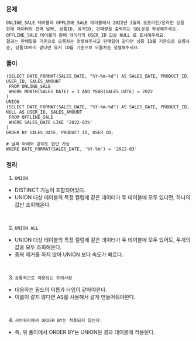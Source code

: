 ### 문제
```
ONLINE_SALE 테이블과 OFFLINE_SALE 테이블에서 2022년 3월의 오프라인/온라인 상품 판매 데이터의 판매 날짜, 상품ID, 유저ID, 판매량을 출력하는 SQL문을 작성해주세요. 
OFFLINE_SALE 테이블의 판매 데이터의 USER_ID 값은 NULL 로 표시해주세요. 
결과는 판매일을 기준으로 오름차순 정렬해주시고 판매일이 같다면 상품 ID를 기준으로 오름차순, 상품ID까지 같다면 유저 ID를 기준으로 오름차순 정렬해주세요.
```

### 풀이
```mysql
(SELECT DATE_FORMAT(SALES_DATE, "%Y-%m-%d") AS SALES_DATE, PRODUCT_ID, USER_ID, SALES_AMOUNT
 FROM ONLINE_SALE 
 WHERE MONTH(SALES_DATE) = 3 AND YEAR(SALES_DATE) = 2022
)
UNION
(SELECT DATE_FORMAT(SALES_DATE, "%Y-%m-%d") AS SALES_DATE, PRODUCT_ID, NULL AS USER_ID, SALES_AMOUNT
 FROM OFFLINE_SALE
 WHERE SALES_DATE LIKE '2022-03%'
)
ORDER BY SALES_DATE, PRODUCT_ID, USER_ID;

# 날짜 아래와 같이도 판단 가능 
WHERE DATE_FORMAT(SALES_DATE, '%Y-%m') = '2022-03'
```

### 정리

1. `UNION`
- DISTINCT 기능이 포함되어있다.
- UNION 대상 테이블의 특정 컬럼에 같은 데이터가 두 테이블에 모두 있다면, 하나의 값만 조회해온다.

<br>

2. `UNION ALL`
- UNION 대상 테이블의 특정 컬럼에 같은 데이터가 두 테이블에 모두 있어도, 두개의 값을 모두 조회해온다.
- 중복 제거를 하지 않아 UNION 보다 속도가 빠르다.

<br>

3. `공통적으로 적용되는 주의사항`
- 대응하는 필드의 이름과 타입이 같아야한다.
- 이름이 같지 않다면 AS를 사용해서 같게 만들어줘야한다.

<br>

4. `서브쿼리에서 ORDER BY는 적용되지 않는다.`
- 즉, 위 풀이에서 ORDER BY는 UNION된 결과 테이블에 적용된다.
